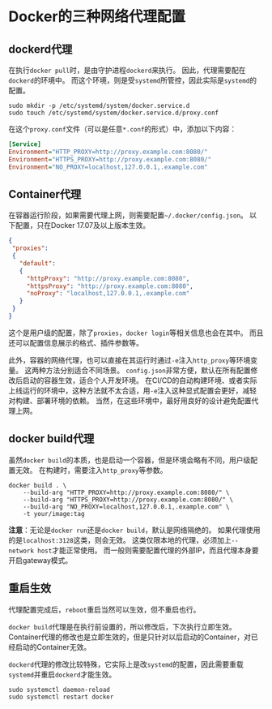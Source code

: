 # Docker的三种网络代理配置

## dockerd代理

在执行`docker pull`时，是由守护进程`dockerd`来执行。 因此，代理需要配在`dockerd`的环境中。 而这个环境，则是受`systemd`所管控，因此实际是`systemd`的配置。

```shell
sudo mkdir -p /etc/systemd/system/docker.service.d
sudo touch /etc/systemd/system/docker.service.d/proxy.conf
```

在这个`proxy.conf`文件（可以是任意`*.conf`的形式）中，添加以下内容：

```ini
[Service]
Environment="HTTP_PROXY=http://proxy.example.com:8080/"
Environment="HTTPS_PROXY=http://proxy.example.com:8080/"
Environment="NO_PROXY=localhost,127.0.0.1,.example.com"
```

## Container代理

在容器运行阶段，如果需要代理上网，则需要配置`~/.docker/config.json`。 以下配置，只在Docker 17.07及以上版本生效。

```json
{
 "proxies":
 {
   "default":
   {
     "httpProxy": "http://proxy.example.com:8080",
     "httpsProxy": "http://proxy.example.com:8080",
     "noProxy": "localhost,127.0.0.1,.example.com"
   }
 }
}
```

这个是用户级的配置，除了`proxies`，`docker login`等相关信息也会在其中。 而且还可以配置信息展示的格式、插件参数等。

此外，容器的网络代理，也可以直接在其运行时通过`-e`注入`http_proxy`等环境变量。 这两种方法分别适合不同场景。 `config.json`非常方便，默认在所有配置修改后启动的容器生效，适合个人开发环境。 在CI/CD的自动构建环境、或者实际上线运行的环境中，这种方法就不太合适，用`-e`注入这种显式配置会更好，减轻对构建、部署环境的依赖。 当然，在这些环境中，最好用良好的设计避免配置代理上网。

## docker build代理

虽然`docker build`的本质，也是启动一个容器，但是环境会略有不同，用户级配置无效。 在构建时，需要注入`http_proxy`等参数。

```shell
docker build . \
    --build-arg "HTTP_PROXY=http://proxy.example.com:8080/" \
    --build-arg "HTTPS_PROXY=http://proxy.example.com:8080/" \
    --build-arg "NO_PROXY=localhost,127.0.0.1,.example.com" \
    -t your/image:tag
```

**注意**：无论是`docker run`还是`docker build`，默认是网络隔绝的。 如果代理使用的是`localhost:3128`这类，则会无效。 这类仅限本地的代理，必须加上`--network host`才能正常使用。 而一般则需要配置代理的外部IP，而且代理本身要开启gateway模式。

## 重启生效

代理配置完成后，`reboot`重启当然可以生效，但不重启也行。

`docker build`代理是在执行前设置的，所以修改后，下次执行立即生效。 Container代理的修改也是立即生效的，但是只针对以后启动的Container，对已经启动的Container无效。

`dockerd`代理的修改比较特殊，它实际上是改`systemd`的配置，因此需要重载`systemd`并重启`dockerd`才能生效。

```shell
sudo systemctl daemon-reload
sudo systemctl restart docker
```

